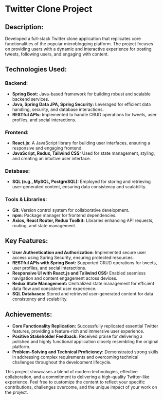 # Twitter Clone Project

## Description:

Developed a full-stack Twitter clone application that replicates core functionalities of the popular microblogging platform. The project focuses on providing users with a dynamic and interactive experience for posting tweets, following users, and engaging with content.

## Technologies Used:

### Backend:
- **Spring Boot:** Java-based framework for building robust and scalable backend services.
- **Java, Spring Data JPA, Spring Security:** Leveraged for efficient data handling, security, and database interactions.
- **RESTful APIs:** Implemented to handle CRUD operations for tweets, user profiles, and social interactions.

### Frontend:
- **React.js:** A JavaScript library for building user interfaces, ensuring a responsive and engaging frontend.
- **JavaScript, Redux, Tailwind CSS:** Used for state management, styling, and creating an intuitive user interface.

### Database:
- **SQL (e.g., MySQL, PostgreSQL):** Employed for storing and retrieving user-generated content, ensuring data consistency and scalability.

### Tools & Libraries:
- **Git:** Version control system for collaborative development.
- **npm:** Package manager for frontend dependencies.
- **Axios, React Router, Redux Toolkit:** Libraries enhancing API requests, routing, and state management.

## Key Features:

- **User Authentication and Authorization:** Implemented secure user access using Spring Security, ensuring protected resources.
- **RESTful APIs with Spring Boot:** Supported CRUD operations for tweets, user profiles, and social interactions.
- **Responsive UI with React.js and Tailwind CSS:** Enabled seamless navigation and content engagement across devices.
- **Redux State Management:** Centralized state management for efficient data flow and consistent user experience.
- **SQL Databases:** Stored and retrieved user-generated content for data consistency and scalability.

## Achievements:

- **Core Functionality Replication:** Successfully replicated essential Twitter features, providing a feature-rich and immersive user experience.
- **Positive Stakeholder Feedback:** Received praise for delivering a polished and highly functional application closely resembling the original platform.
- **Problem-Solving and Technical Proficiency:** Demonstrated strong skills in addressing complex requirements and overcoming technical challenges throughout the development lifecycle.

This project showcases a blend of modern technologies, effective collaboration, and a commitment to delivering a high-quality Twitter-like experience. Feel free to customize the content to reflect your specific contributions, challenges overcome, and the unique impact of your work on the project.
